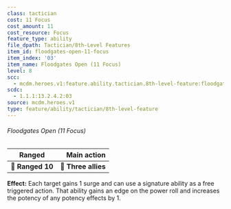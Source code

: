 ```yaml
---
class: tactician
cost: 11 Focus
cost_amount: 11
cost_resource: Focus
feature_type: ability
file_dpath: Tactician/8th-Level Features
item_id: floodgates-open-11-focus
item_index: '03'
item_name: Floodgates Open (11 Focus)
level: 8
scc:
  - mcdm.heroes.v1:feature.ability.tactician.8th-level-feature:floodgates-open-11-focus
scdc:
  - 1.1.1:13.2.4.2:03
source: mcdm.heroes.v1
type: feature/ability/tactician/8th-level-feature
---
```


###### Floodgates Open (11 Focus)

| **Ranged**       |     **Main action** |
| ---------------- | ------------------: |
| **📏 Ranged 10** | **🎯 Three allies** |

**Effect:** Each target gains 1 surge and can use a signature ability as a free triggered action. That ability gains an edge on the power roll and increases the potency of any potency effects by 1.
